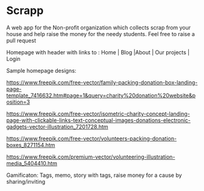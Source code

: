 # Scrapp
A web app for the Non-profit organization which collects scrap from your house and help raise the money for the needy students.
Feel free to raise a pull request

Homepage with header with links to : Home | Blog |About | Our projects | Login

Sample homepage designs:

https://www.freepik.com/free-vector/family-packing-donation-box-landing-page-template_7416632.htm#page=1&query=charity%20donation%20website&position=3

https://www.freepik.com/free-vector/isometric-charity-concept-landing-page-with-clickable-links-text-conceptual-images-donations-electronic-gadgets-vector-illustration_7201728.htm

https://www.freepik.com/free-vector/volunteers-packing-donation-boxes_8271154.htm

https://www.freepik.com/premium-vector/volunteering-illustration-media_5404410.htm


Gamificaton: 
Tags, memo, story with tags, raise money for a cause by sharing/inviting
